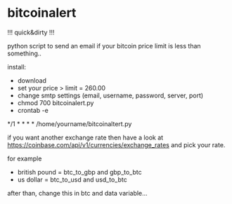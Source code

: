 # bitcoinalert

!!! quick&amp;dirty !!!

python script to send an email if your bitcoin price limit is less than something..

install:

* download
* set your price > limit = 260.00
* change smtp settings (email, username, password, server, port)
* chmod 700 bitcoinalert.py
* crontab -e

*/1	*	*	*	*	/home/yourname/bitcoinaltert.py

if you want another exchange rate then have a look at https://coinbase.com/api/v1/currencies/exchange_rates and pick your rate. 

for example

* british pound = btc_to_gbp and gbp_to_btc
* us dollar  = btc_to_usd and usd_to_btc

after than, change this in btc and data variable...
